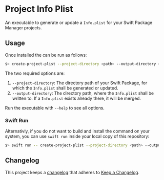 #  Project Info Plist
An executable to generate or update a `Info.plist` for your Swift Package
Manager projects.

## Usage
Once installed the can be run as follows:
```zsh
$> create-project-plist --project-directory <path> --output-directory <path>
```

The two required options are:

1. `--project-directory`: The directory path of your Swift Package, for which
  the `Info.plist` shall be generated or updated.
2. `--output-directory`: The directory path, where the `Info.plist` shall be
  written to. If a `Info.plist` exists already there, it will be merged.
  
Run the executable with `--help` to see all options.

### Swift Run
Alternativly, if you do not want to build and install the command on your
system, you can use `swift run` inside your local copy of this repository:

```zsh
$> swift run -- create-project-plist --project-directory <path> --output-directory <path>
```

## Changelog
This project keeps a [changelog](CHANGELOG.md) that adheres to
[Keep a Changelog](https://keepachangelog.com/en/1.1.0/).
